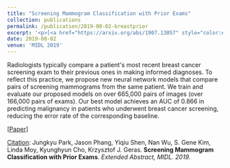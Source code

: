 ```yaml
---
title: "Screening Mammogram Classification with Prior Exams"
collection: publications
permalink: /publication/2019-08-02-breastprior
excerpt: '<p>[<a href="https://arxiv.org/abs/1907.13057" style="color:#51ADC8;">Paper</a>] - <a href="/publication/2019-08-02-breastprior" style="color:#51ADC8;">Abstract</a><br /><u>Citation</u>: Jungkyu Park, Jason Phang, Yiqiu Shen, Nan Wu, S. Gene Kim, Linda Moy, Kyunghyun Cho, Krzysztof J. Geras. <b>Screening Mammogram Classification with Prior Exams</b>. <i>Extended Abstract, MIDL. 2019.</i></p>'
date: 2019-08-02
venue: 'MIDL 2019'
---
```


Radiologists typically compare a patient's most recent breast cancer screening exam to their previous ones in making informed diagnoses. To reflect this practice, we propose new neural network models that compare pairs of screening mammograms from the same patient. We train and evaluate our proposed models on over 665,000 pairs of images (over 166,000 pairs of exams). Our best model achieves an AUC of 0.866 in predicting malignancy in patients who underwent breast cancer screening, reducing the error rate of the corresponding baseline.

[<a href="https://arxiv.org/abs/1907.13057">Paper</a>]

<u>Citation</u>:  Jungkyu Park, Jason Phang, Yiqiu Shen, Nan Wu, S. Gene Kim, Linda Moy, Kyunghyun Cho, Krzysztof J. Geras. <b>Screening Mammogram Classification with Prior Exams</b>. <i>Extended Abstract, MIDL. 2019.</i>